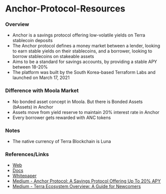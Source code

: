 # Anchor-Protocol-Resources

### Overview

- Anchor is a savings protocol offering low-volatile yields on Terra stablecoin deposits
- The Anchor protocol defines a money market between a lender, looking to earn stable yields on their stablecoins, and a borrower, looking to borrow stablecoins on stakeable assets
- Aims to be a standard for savings accounts, by providing a stable APY between 18-20%
- The platform was built by the South Korea-based Terraform Labs and launched on March 17, 2021

### Difference with Moola Market

- No bonded asset concept in Moola. But there is Bonded Assets (bAssets) in Anchor
- Assets move from yield reserve to maintain 20% interest rate in Anchor
- Every borrower gets rewarded with ANC tokens

### Notes

-  The native currency of Terra Blockchain is Luna

### References/Links

- [Web](https://anchorprotocol.com/)
- [Docs](https://docs.anchorprotocol.com/)
- [Whitepaper](https://anchorprotocol.com/docs/anchor-v1.1.pdf)
- [Medium - Anchor Protocol: A Savings Protocol Offering Up To 20% APY](https://medium.com/everstake/anchor-protocol-for-beginners-how-to-get-started-5b19f54ced6d)
- [Medium - Terra Ecosystem Overview: A Guide for Newcomers](https://medium.com/everstake/terra-ecosystem-overview-a-guide-for-newcomers-1d52b717c429)
